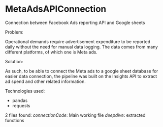 # MetaAdsAPIConnection
Connection between Facebook Ads reporting API and Google sheets

Problem: 

Operational demands require advertisement expenditure to be reported daily without the need for manual data logging. The data comes from many different platforms, of which one is Meta ads.

Solution:

As such, to be able to connect the Meta ads to a google sheet database for easier data connection, the pipeline was built on the Insights API to extract ad spend and other related information.

Technologies used:
- pandas
- requests

2 files found:
*connectionCode*: Main working file
*deepdive*: extracted functions
